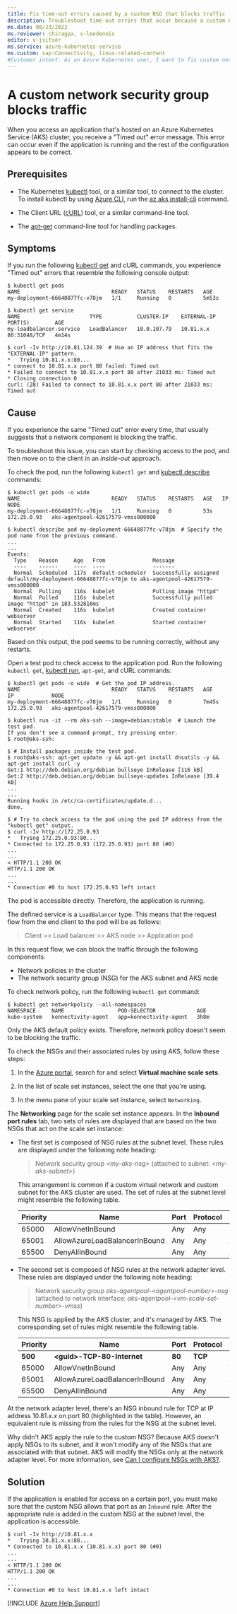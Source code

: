 ```yaml
---
title: Fix time-out errors caused by a custom NSG that blocks traffic
description: Troubleshoot time-out errors that occur because a custom network security group (NSG) blocks traffic to an app hosted on an Azure Kubernetes Service cluster.
ms.date: 08/23/2022
ms.reviewer: chiragpa, v-leedennis
editor: v-jsitser
ms.service: azure-kubernetes-service
ms.custom: sap:Connectivity, linux-related-content
#Customer intent: As an Azure Kubernetes user, I want to fix custom network security group (NSG) configuration issues so that I don't get time-out errors when trying to access an application that's hosted on an Azure Kubernetes Service (AKS) cluster.
---
```

# A custom network security group blocks traffic

When you access an application that's hosted on an Azure Kubernetes Service (AKS) cluster, you receive a "Timed out" error message. This error can occur even if the application is running and the rest of the configuration appears to be correct.

## Prerequisites

- The Kubernetes [kubectl](https://kubernetes.io/docs/reference/kubectl/overview/) tool, or a similar tool, to connect to the cluster. To install kubectl by using [Azure CLI](/cli/azure/install-azure-cli), run the [az aks install-cli](/cli/azure/aks#az-aks-install-cli) command.

- The Client URL ([cURL](https://www.tecmint.com/install-curl-in-linux/)) tool, or a similar command-line tool.

- The [apt-get](https://linux.die.net/man/8/apt-get) command-line tool for handling packages.

## Symptoms

If you run the following [kubectl get](https://kubernetes.io/docs/reference/generated/kubectl/kubectl-commands#get) and cURL commands, you experience "Timed out" errors that resemble the following console output:

```console
$ kubectl get pods
NAME                             READY   STATUS    RESTARTS   AGE
my-deployment-66648877fc-v78jm   1/1     Running   0          5m53s

$ kubectl get service
NAME                      TYPE           CLUSTER-IP    EXTERNAL-IP    PORT(S)        AGE
my-loadbalancer-service   LoadBalancer   10.0.107.79   10.81.x.x   80:31048/TCP   4m14s

$ curl -Iv http://10.81.124.39  # Use an IP address that fits the "EXTERNAL-IP" pattern.
*   Trying 10.81.x.x:80...
* connect to 10.81.x.x port 80 failed: Timed out
* Failed to connect to 10.81.x.x port 80 after 21033 ms: Timed out
* Closing connection 0
curl: (28) Failed to connect to 10.81.x.x port 80 after 21033 ms: Timed out
```

## Cause

If you experience the same "Timed out" error every time, that usually suggests that a network component is blocking the traffic.

To troubleshoot this issue, you can start by checking access to the pod, and then move on to the client in an *inside-out* approach.

To check the pod, run the following `kubectl get` and [kubectl describe](https://kubernetes.io/docs/reference/generated/kubectl/kubectl-commands#describe) commands:

```console
$ kubectl get pods -o wide
NAME                             READY   STATUS    RESTARTS   AGE   IP            NODE                               
my-deployment-66648877fc-v78jm   1/1     Running   0          53s   172.25.0.93   aks-agentpool-42617579-vmss000000

$ kubectl describe pod my-deployment-66648877fc-v78jm  # Specify the pod name from the previous command.
...
...
Events:
  Type    Reason     Age   From               Message
  ----    ------     ----  ----               -------
  Normal  Scheduled  117s  default-scheduler  Successfully assigned default/my-deployment-66648877fc-v78jm to aks-agentpool-42617579-vmss000000
  Normal  Pulling    116s  kubelet            Pulling image "httpd"
  Normal  Pulled     116s  kubelet            Successfully pulled image "httpd" in 183.532816ms
  Normal  Created    116s  kubelet            Created container webserver
  Normal  Started    116s  kubelet            Started container webserver
```

Based on this output, the pod seems to be running correctly, without any restarts.

Open a test pod to check access to the application pod. Run the following `kubectl get`, [kubectl run](https://kubernetes.io/docs/reference/generated/kubectl/kubectl-commands#run), `apt-get`, and cURL commands:

```console
$ kubectl get pods -o wide  # Get the pod IP address.
NAME                             READY   STATUS    RESTARTS   AGE     IP            NODE                                
my-deployment-66648877fc-v78jm   1/1     Running   0          7m45s   172.25.0.93   aks-agentpool-42617579-vmss000000  

$ kubectl run -it --rm aks-ssh --image=debian:stable  # Launch the test pod.
If you don't see a command prompt, try pressing enter.
$ root@aks-ssh:

$ # Install packages inside the test pod.
$ root@aks-ssh: apt-get update -y && apt-get install dnsutils -y && apt-get install curl -y
Get:1 http://deb.debian.org/debian bullseye InRelease [116 kB]
Get:2 http://deb.debian.org/debian bullseye-updates InRelease [39.4 kB]
...
...
Running hooks in /etc/ca-certificates/update.d...
done.

$ # Try to check access to the pod using the pod IP address from the "kubectl get" output.
$ curl -Iv http://172.25.0.93
*   Trying 172.25.0.93:80...
* Connected to 172.25.0.93 (172.25.0.93) port 80 (#0)
...
...
< HTTP/1.1 200 OK
HTTP/1.1 200 OK
...
...
* Connection #0 to host 172.25.0.93 left intact
```

The pod is accessible directly. Therefore, the application is running.

The defined service is a `LoadBalancer` type. This means that the request flow from the end client to the pod will be as follows:

> Client >> Load balancer >> AKS node >> Application pod

In this request flow, we can block the traffic through the following components:

- Network policies in the cluster
- The network security group (NSG) for the AKS subnet and AKS node

To check network policy, run the following `kubectl get` command:

```console
$ kubectl get networkpolicy --all-namespaces
NAMESPACE     NAME                 POD-SELECTOR             AGE
kube-system   konnectivity-agent   app=konnectivity-agent   3h8m
```

Only the AKS default policy exists. Therefore, network policy doesn't seem to be blocking the traffic.

To check the NSGs and their associated rules by using AKS, follow these steps:

1. In the [Azure portal](https://portal.azure.com), search for and select **Virtual machine scale sets**.

1. In the list of scale set instances, select the one that you're using.

1. In the menu pane of your scale set instance, select `Networking`.

The **Networking** page for the scale set instance appears. In the **Inbound port rules** tab, two sets of rules are displayed that are based on the two NSGs that act on the scale set instance:

- The first set is composed of NSG rules at the subnet level. These rules are displayed under the following note heading:

  > Network security group *\<my-aks-nsg>* (attached to subnet: *\<my-aks-subnet>*)

  This arrangement is common if a custom virtual network and custom subnet for the AKS cluster are used. The set of rules at the subnet level might resemble the following table.

  | Priority | Name | Port | Protocol | Source | Destination | Action |
  | -------- | ---- | ---- | -------- | ------ | ----------- | ------ |
  | 65000 | AllowVnetInBound | Any | Any | VirtualNetwork | VirtualNetwork | Allow |
  | 65001 | AllowAzureLoadBalancerInBound | Any | Any | AzureLoadBalancer | Any | Allow |
  | 65500 | DenyAllInBound | Any | Any | Any | Any | Deny |

- The second set is composed of NSG rules at the network adapter level. These rules are displayed under the following note heading:

  > Network security group *aks-agentpool-\<agentpool-number>-nsg* (attached to network interface: *aks-agentpool-\<vm-scale-set-number>-vmss*)

  This NSG is applied by the AKS cluster, and it's managed by AKS. The corresponding set of rules might resemble the following table.

  | Priority | Name | Port | Protocol | Source | Destination | Action |
  | -------- | ---- | ---- | -------- | ------ | ----------- | ------ |
  | **500** | **\<guid>-TCP-80-Internet** | **80** | **TCP** | **Internet** | **10.81.*x*.*x*** | **Allow** |
  | 65000 | AllowVnetInBound | Any | Any | VirtualNetwork | VirtualNetwork | Allow |
  | 65001 | AllowAzureLoadBalancerInBound | Any | Any | AzureLoadBalancer | Any | Allow |
  | 65500 | DenyAllInBound | Any | Any | Any | Any | Deny |

At the network adapter level, there's an NSG inbound rule for TCP at IP address 10.81.*x*.*x* on port 80 (highlighted in the table). However, an equivalent rule is missing from the rules for the NSG at the subnet level.

Why didn't AKS apply the rule to the custom NSG? Because AKS doesn't apply NSGs to its subnet, and it won't modify any of the NSGs that are associated with that subnet. AKS will modify the NSGs only at the network adapter level. For more information, see [Can I configure NSGs with AKS?](/azure/aks/faq#can-i-configure-nsgs-with-aks).

## Solution

If the application is enabled for access on a certain port, you must make sure that the custom NSG allows that port as an `Inbound` rule. After the appropriate rule is added in the custom NSG at the subnet level, the application is accessible.

```console
$ curl -Iv http://10.81.x.x
*   Trying 10.81.x.x:80...
* Connected to 10.81.x.x (10.81.x.x) port 80 (#0)
...
...
< HTTP/1.1 200 OK
HTTP/1.1 200 OK
...
...
* Connection #0 to host 10.81.x.x left intact
```

[!INCLUDE [Azure Help Support](../../includes/azure-help-support.md)]
